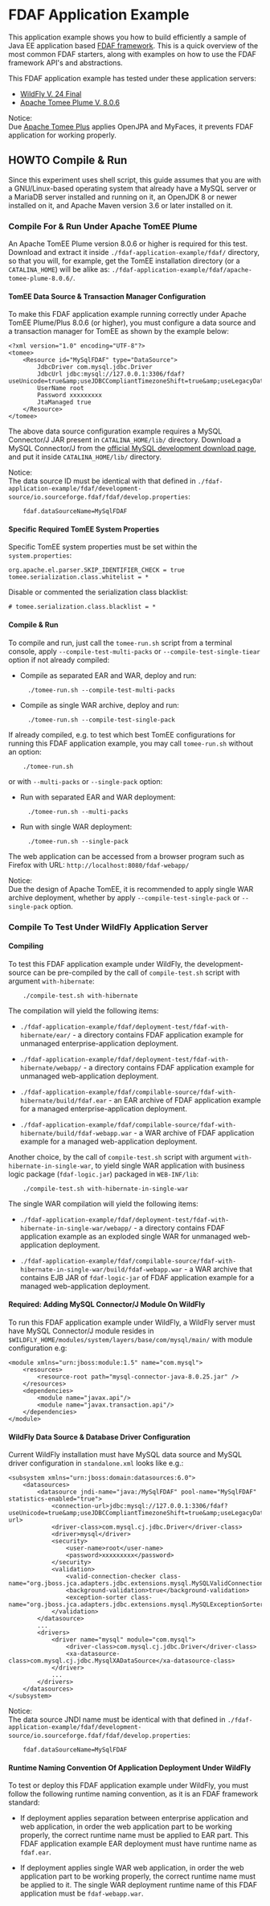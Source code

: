 # FDAF Application Example

This application example shows you how to build efficiently a sample of Java
EE application based [FDAF framework](https://github.com/heru-himawan-tl/fdaf).
This is a quick overview of the most common FDAF starters, along with examples
on how to use the FDAF framework API's and abstractions.

This FDAF application example has tested under these application servers:

- [WildFly V. 24 Final](https://www.wildfly.org/)   
- [Apache Tomee Plume V. 8.0.6](https://tomee.apache.org/)  

Notice:  
Due [Apache Tomee Plus](https://tomee.apache.org/) applies OpenJPA
and MyFaces, it prevents FDAF application for working properly.

## HOWTO Compile & Run

Since this experiment uses shell script, this guide assumes that you are with
a GNU/Linux-based operating system that already have a MySQL server or a
MariaDB server installed and running on it, an OpenJDK 8 or newer installed on
it, and Apache Maven version 3.6 or later installed on it.

### Compile For & Run Under Apache TomEE Plume

An Apache TomEE Plume version 8.0.6 or higher is required for this
test. Download and extract it inside `./fdaf-application-example/fdaf/`
directory, so that you will, for example, get the TomEE installation
directory (or a `CATALINA_HOME`) will be alike as:
`./fdaf-application-example/fdaf/apache-tomee-plume-8.0.6/`.

#### TomEE Data Source & Transaction Manager Configuration

To make this FDAF application example running correctly under Apache TomEE
Plume/Plus 8.0.6 (or higher), you must configure a data source and a
transaction manager for TomEE as shown by the example below:

    <?xml version="1.0" encoding="UTF-8"?>
    <tomee>
        <Resource id="MySqlFDAF" type="DataSource">
            JdbcDriver com.mysql.jdbc.Driver
            JdbcUrl jdbc:mysql://127.0.0.1:3306/fdaf?useUnicode=true&amp;useJDBCCompliantTimezoneShift=true&amp;useLegacyDatetimeCode=false&amp;serverTimezone=UTC
            UserName root
            Password xxxxxxxxx
            JtaManaged true
        </Resource>
    </tomee>
    
The above data source configuration example requires a MySQL Connector/J JAR
present in `CATALINA_HOME/lib/` directory. Download a MySQL Connector/J from
the [official MySQL development download page](https://dev.mysql.com/downloads/connector/j/),
and put it inside `CATALINA_HOME/lib/` directory.

Notice:  
The data source ID must be identical with that defined in
`./fdaf-application-example/fdaf/development-source/io.sourceforge.fdaf/fdaf/develop.properties`:

        fdaf.dataSourceName=MySqlFDAF
    
#### Specific Required TomEE System Properties

Specific TomEE system properties must be set within the `system.properties`:

    org.apache.el.parser.SKIP_IDENTIFIER_CHECK = true
    tomee.serialization.class.whitelist = *
    
Disable or commented the serialization class blacklist:

    # tomee.serialization.class.blacklist = *

#### Compile & Run

To compile and run, just call the `tomee-run.sh` script from a terminal
console, apply `--compile-test-multi-packs` or `--compile-test-single-tiear`
option if not already compiled:

- Compile as separated EAR and WAR, deploy and run:

        ./tomee-run.sh --compile-test-multi-packs  

- Compile as single WAR archive, deploy and run:

        ./tomee-run.sh --compile-test-single-pack
    
If already compiled, e.g. to test which best TomEE configurations for
running this FDAF application example, you may call `tomee-run.sh`
without an option:

        ./tomee-run.sh
    
or with `--multi-packs` or `--single-pack` option:

- Run with separated EAR and WAR deployment:

        ./tomee-run.sh --multi-packs  

- Run with single WAR deployment:

        ./tomee-run.sh --single-pack

The web application can be accessed from a browser program such as
Firefox with URL: `http://localhost:8080/fdaf-webapp/`

Notice:  
Due the design of Apache TomEE, it is recommended to apply single WAR archive
deployment, whether by apply `--compile-test-single-pack` or `--single-pack`
option.

### Compile To Test Under WildFly Application Server

#### Compiling

To test this FDAF application example under WildFly, the development-source
can be pre-compiled by the call of `compile-test.sh` script with argument
`with-hibernate`:

        ./compile-test.sh with-hibernate
    
The compilation will yield the following items:

- `./fdaf-application-example/fdaf/deployment-test/fdaf-with-hibernate/ear/` -
a directory contains FDAF application example for unmanaged
enterprise-application deployment.

- `./fdaf-application-example/fdaf/deployment-test/fdaf-with-hibernate/webapp/` -
a directory contains FDAF application example for unmanaged
web-application deployment.

- `./fdaf-application-example/fdaf/compilable-source/fdaf-with-hibernate/build/fdaf.ear` -
an EAR archive of FDAF application example for a managed enterprise-application
deployment.
 
- `./fdaf-application-example/fdaf/compilable-source/fdaf-with-hibernate/build/fdaf-webapp.war` -
a WAR archive of FDAF application example for a managed web-application
deployment.

Another choice, by the call of `compile-test.sh` script with argument
`with-hibernate-in-single-war`, to yield single WAR application with business
logic package (`fdaf-logic.jar`) packaged in `WEB-INF/lib`:

        ./compile-test.sh with-hibernate-in-single-war

The single WAR compilation will yield the following items:

- `./fdaf-application-example/fdaf/deployment-test/fdaf-with-hibernate-in-single-war/webapp/` -
a directory contains FDAF application example as an exploded single WAR for
unmanaged web-application deployment.
 
- `./fdaf-application-example/fdaf/compilable-source/fdaf-with-hibernate-in-single-war/build/fdaf-webapp.war` -
a WAR archive that contains EJB JAR of `fdaf-logic-jar` of FDAF application
example for a managed web-application deployment.

#### Required: Adding MySQL Connector/J Module On WildFly

To run this FDAF application example under WildFly, a WildFly server must
have MySQL Connector/J module resides in
`$WILDFLY_HOME/modules/system/layers/base/com/mysql/main/` with module
configuration e.g:

    <module xmlns="urn:jboss:module:1.5" name="com.mysql">
        <resources>
            <resource-root path="mysql-connector-java-8.0.25.jar" />
        </resources>
        <dependencies>
            <module name="javax.api"/>
            <module name="javax.transaction.api"/>
        </dependencies>
    </module>
    
#### WildFly Data Source & Database Driver Configuration

Current WildFly installation must have MySQL data source and MySQL driver
configuration in `standalone.xml` looks like e.g.:

    <subsystem xmlns="urn:jboss:domain:datasources:6.0">
        <datasources>
            <datasource jndi-name="java:/MySqlFDAF" pool-name="MySqlFDAF" statistics-enabled="true">
                <connection-url>jdbc:mysql://127.0.0.1:3306/fdaf?useUnicode=true&amp;useJDBCCompliantTimezoneShift=true&amp;useLegacyDatetimeCode=false&amp;serverTimezone=UTC</connection-url>
                <driver-class>com.mysql.cj.jdbc.Driver</driver-class>
                <driver>mysql</driver>
                <security>
                    <user-name>root</user-name>
                    <password>xxxxxxxxx</password>
                </security>
                <validation>
                    <valid-connection-checker class-name="org.jboss.jca.adapters.jdbc.extensions.mysql.MySQLValidConnectionChecker"/>
                    <background-validation>true</background-validation>
                    <exception-sorter class-name="org.jboss.jca.adapters.jdbc.extensions.mysql.MySQLExceptionSorter"/>
                </validation>
            </datasource>
            ...
            <drivers>
                <driver name="mysql" module="com.mysql">
                    <driver-class>com.mysql.cj.jdbc.Driver</driver-class>
                    <xa-datasource-class>com.mysql.cj.jdbc.MysqlXADataSource</xa-datasource-class>
                </driver>
                ...
            </drivers>
        </datasources>
    </subsystem>
    
Notice:  
The data source JNDI name must be identical with that defined in
`./fdaf-application-example/fdaf/development-source/io.sourceforge.fdaf/fdaf/develop.properties`:

        fdaf.dataSourceName=MySqlFDAF
    
#### Runtime Naming Convention Of Application Deployment Under WildFly

To test or deploy this FDAF application example under WildFly, you
must follow the following runtime naming convention, as it is an FDAF
framework standard:

- If deployment applies separation between enterprise application and web
application, in order the web application part to be working properly, the
correct runtime name must be applied to EAR part. This FDAF application
example EAR deployment must have runtime name as `fdaf.ear`.  

- If deployment applies single WAR web application, in order the web
application part to be working properly, the correct runtime name must
be applied to it. The single WAR deployment runtime name of this
FDAF application must be `fdaf-webapp.war`.   


